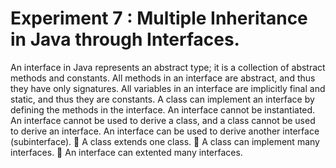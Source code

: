# Experiment 7 : Multiple Inheritance in Java through Interfaces. 
 
 An interface in Java represents an abstract type; it is a collection of abstract methods and constants. All methods in an interface are abstract, and thus they have only signatures. All variables in an interface are implicitly final and static, and thus they are constants. 
A class can implement an interface by defining the methods in the interface. An interface cannot be instantiated. An interface cannot be used to derive a class, and a class cannot be used to derive an interface. An interface can be used to derive another interface (subinterface). 
 A class extends one class. 
 A class can implement many interfaces. 
 An interface can extented many interfaces. 